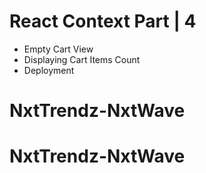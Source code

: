 # React Context Part | 4

- Empty Cart View
- Displaying Cart Items Count
- Deployment
# NxtTrendz-NxtWave
# NxtTrendz-NxtWave
